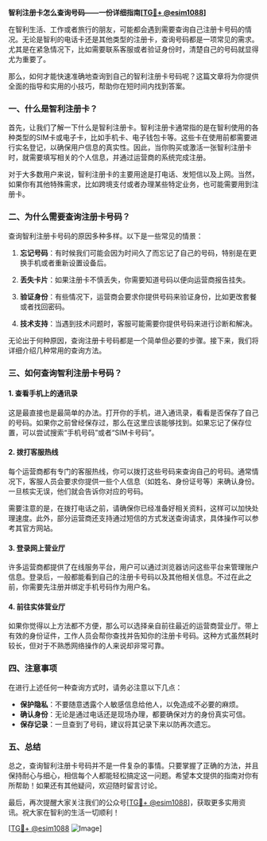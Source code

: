 **智利注册卡怎么查询号码——一份详细指南[[TG💪+ @esim1088](https://t.me/s/esim1088)]**

在智利生活、工作或者旅行的朋友，可能都会遇到需要查询自己注册卡号码的情况。无论是智利的电话卡还是其他类型的注册卡，查询号码都是一项常见的需求。尤其是在紧急情况下，比如需要联系客服或者验证身份时，清楚自己的号码就显得尤为重要了。

那么，如何才能快速准确地查询到自己的智利注册卡号码呢？这篇文章将为你提供全面的指导和实用的小技巧，帮助你在短时间内找到答案。

### 一、什么是智利注册卡？

首先，让我们了解一下什么是智利注册卡。智利注册卡通常指的是在智利使用的各种类型的SIM卡或电子卡，比如手机卡、电子钱包卡等。这些卡在使用前都需要进行实名登记，以确保用户信息的真实性。因此，当你购买或激活一张智利注册卡时，就需要填写相关的个人信息，并通过运营商的系统完成注册。

对于大多数用户来说，智利注册卡的主要用途是打电话、发短信以及上网。当然，如果你有其他特殊需求，比如跨境支付或者办理某些特定业务，也可能需要用到注册卡。

### 二、为什么需要查询注册卡号码？

查询智利注册卡号码的原因多种多样。以下是一些常见的情景：

1. **忘记号码**：有时候我们可能会因为时间久了而忘记了自己的号码，特别是在更换手机或者重新设置设备后。
   
2. **丢失卡片**：如果注册卡不慎丢失，你需要知道号码以便向运营商报告挂失。

3. **验证身份**：有些情况下，运营商会要求你提供号码来验证身份，比如更改套餐或者找回密码。

4. **技术支持**：当遇到技术问题时，客服可能需要你提供号码来进行诊断和解决。

无论出于何种原因，查询注册卡号码都是一个简单但必要的步骤。接下来，我们将详细介绍几种常用的查询方法。

### 三、如何查询智利注册卡号码？

#### 1. 查看手机上的通讯录

这是最直接也是最简单的办法。打开你的手机，进入通讯录，看看是否保存了自己的号码。如果你之前曾经保存过，那么在这里应该能够找到。如果忘记了保存位置，可以尝试搜索“手机号码”或者“SIM卡号码”。

#### 2. 拨打客服热线

每个运营商都有专门的客服热线，你可以拨打这些号码来查询自己的号码。通常情况下，客服人员会要求你提供一些个人信息（如姓名、身份证号等）来确认身份。一旦核实无误，他们就会告诉你对应的号码。

需要注意的是，在拨打电话之前，请确保你已经准备好相关资料，这样可以加快处理速度。此外，部分运营商还支持通过短信的方式发送查询请求，具体操作可以参考其官方网站。

#### 3. 登录网上营业厅

许多运营商都提供了在线服务平台，用户可以通过浏览器访问这些平台来管理账户信息。登录后，一般都能看到自己的注册卡号码以及其他相关信息。不过在此之前，你需要先注册并绑定手机号码作为用户名。

#### 4. 前往实体营业厅

如果你觉得以上方法都不方便，那么可以选择亲自前往最近的运营商营业厅。带上有效的身份证件，工作人员会帮你查找并告知你的注册卡号码。这种方式虽然耗时较长，但对于不熟悉网络操作的人来说却非常可靠。

### 四、注意事项

在进行上述任何一种查询方式时，请务必注意以下几点：

- **保护隐私**：不要随意透露个人敏感信息给他人，以免造成不必要的麻烦。
- **确认身份**：无论是通过电话还是现场办理，都要确保对方的身份真实可信。
- **保存记录**：一旦查到了号码，建议将其记录下来以防再次遗忘。

### 五、总结

总之，查询智利注册卡号码并不是一件复杂的事情。只要掌握了正确的方法，并且保持耐心与细心，相信每个人都能轻松搞定这一问题。希望本文提供的指南对你有所帮助！如果还有其他疑问，欢迎随时留言讨论。

最后，再次提醒大家关注我们的公众号[[TG💪+ @esim1088](https://t.me/s/esim1088)]，获取更多实用资讯。祝大家在智利的生活一切顺利！

[[TG💪+ @esim1088](https://t.me/s/esim1088) ![Image](https://i.postimg.cc/4NQfJmqS/Snipaste-2025-05-13-00-14-12.png)]